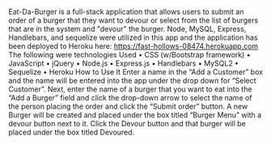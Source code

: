 
Eat-Da-Burger is a full-stack application that allows users to submit an order of a burger that they want to devour or select from the list of burgers that are in the system and "devour" the burger. Node, MySQL, Express, Handlebars, and sequelize were utilized in this app and the application has been deployed to Heroku here: https://fast-hollows-08474.herokuapp.com
The following were technologies Used
•	CSS (w/Bootstrap framework)
•	JavaScript
•	jQuery
•	Node.js
•	Express.js
•	Handlebars
•	MySQL2
•	Sequelize
•	Heroku
How to Use It
Enter a name in the “Add a Customer” box and the name will be entered into the app under the drop down for “Select Customer”.
Next, enter the name of a burger that you want to eat into the “Add a Burger” field and click the drop-down arrow to select the name of the person placing the order and click the “Submit order” button.  A new Burger will be created and placed under the box titled “Burger Menu” with a devour button next to it.
Click the Devour button and that burger will be placed under the box titled Devoured.



